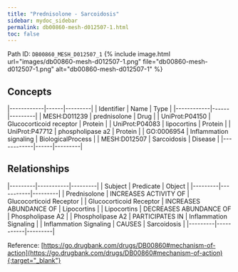 ```yaml
---
title: "Prednisolone - Sarcoidosis"
sidebar: mydoc_sidebar
permalink: db00860-mesh-d012507-1.html
toc: false 
---
```



Path ID: `DB00860_MESH_D012507_1`
{% include image.html url="images/db00860-mesh-d012507-1.png" file="db00860-mesh-d012507-1.png" alt="db00860-mesh-d012507-1" %}

## Concepts

|------------|------|---------|
| Identifier | Name | Type    |
|------------|------|---------|
| MESH:D011239 | prednisolone | Drug |
| UniProt:P04150 | Glucocorticoid receptor | Protein |
| UniProt:P04083 | lipocortins | Protein |
| UniProt:P47712 | phospholipase a2 | Protein |
| GO:0006954 | Inflammation signaling | BiologicalProcess |
| MESH:D012507 | Sarcoidosis | Disease |
|------------|------|---------|

## Relationships

|---------|-----------|---------|
| Subject | Predicate | Object  |
|---------|-----------|---------|
| Prednisolone | INCREASES ACTIVITY OF | Glucocorticoid Receptor |
| Glucocorticoid Receptor | INCREASES ABUNDANCE OF | Lipocortins |
| Lipocortins | DECREASES ABUNDANCE OF | Phospholipase A2 |
| Phospholipase A2 | PARTICIPATES IN | Inflammation Signaling |
| Inflammation Signaling | CAUSES | Sarcoidosis |
|---------|-----------|---------|

Reference: [https://go.drugbank.com/drugs/DB00860#mechanism-of-action](https://go.drugbank.com/drugs/DB00860#mechanism-of-action){:target="_blank"}